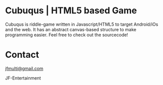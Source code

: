 # Cubuqus | HTML5 based Game
Cubuqus is riddle-game written in Javascript/HTML5 to target Android/iOs and the web. It has an abstract canvas-based structure to make programming easier. Feel free to check out the sourcecode!

# Contact
jfmulti@gmail.com

JF-Entertainment